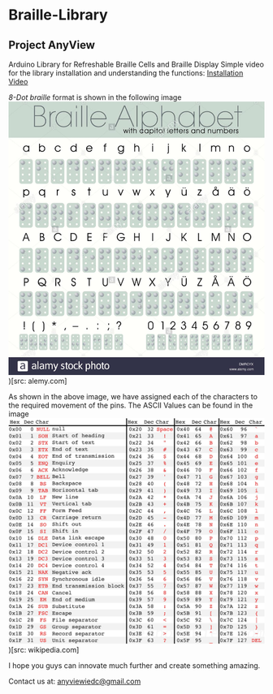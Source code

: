 # Braille-Library
## Project AnyView
Arduino Library for Refreshable Braille Cells and Braille Display 
Simple video for the library installation and understanding the functions: 
[Installation Video](https://drive.google.com/drive/folders/19WAqIL-NhV4G5J1RsrMgq6cPOxpzeN6h?usp=sharing)

*8-Dot braille* format is shown in the following image 
![eightbraille](https://github.com/shantanu-spec/Anyview/blob/main/Resources/8%20dot%20braille.jpg))[src: alemy.com]

As shown in the above image, we have assigned each of the characters to the required movement of the pins. The ASCII Values can be found in the image
![ASCII Chart](https://github.com/shantanu-spec/Anyview/blob/main/Resources/Ascii%20Chart.jpg))[src: wikipedia.com]

I hope you guys can innovate much further and create something amazing. 



Contact us at: anyviewiedc@gmail.com

